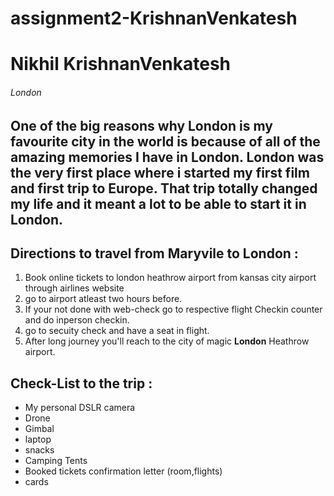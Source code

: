 # assignment2-KrishnanVenkatesh

# Nikhil KrishnanVenkatesh

###### London

One of the big reasons why London is my **favourite city** in the world is because of all of the **amazing memories** I have in London. London was the very first place where i started my first **film** and first trip to Europe. That trip totally changed my life and it meant a lot to be able to start it in London.
---
## Directions to travel from Maryvile to London :
1. Book online tickets to london heathrow airport from kansas city airport through airlines website
2. go to airport atleast two hours before.
3. If your not done with web-check go to respective flight Checkin counter and do inperson checkin.
4. go to secuity check and have a seat in flight.
5. After long journey you'll reach to the city of magic **London** Heathrow airport.

## Check-List to the trip :
* My personal DSLR camera 
* Drone
* Gimbal
* laptop
* snacks 
* Camping Tents
* Booked tickets confirmation letter (room,flights)
* cards





